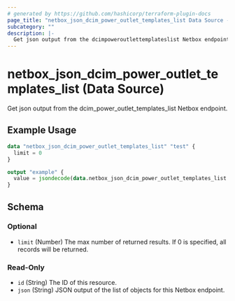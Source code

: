```yaml
---
# generated by https://github.com/hashicorp/terraform-plugin-docs
page_title: "netbox_json_dcim_power_outlet_templates_list Data Source - terraform-provider-netbox"
subcategory: ""
description: |-
  Get json output from the dcimpoweroutlettemplateslist Netbox endpoint.
---
```


# netbox_json_dcim_power_outlet_templates_list (Data Source)

Get json output from the dcim_power_outlet_templates_list Netbox endpoint.

## Example Usage

```terraform
data "netbox_json_dcim_power_outlet_templates_list" "test" {
  limit = 0
}

output "example" {
  value = jsondecode(data.netbox_json_dcim_power_outlet_templates_list.test.json)
}
```

<!-- schema generated by tfplugindocs -->
## Schema

### Optional

- `limit` (Number) The max number of returned results. If 0 is specified, all records will be returned.

### Read-Only

- `id` (String) The ID of this resource.
- `json` (String) JSON output of the list of objects for this Netbox endpoint.


